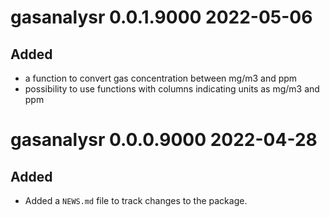 # gasanalysr 0.0.1.9000 2022-05-06
## Added
* a function to convert gas concentration between mg/m3 and ppm
* possibility to use functions with columns indicating units as mg/m3 and ppm

# gasanalysr 0.0.0.9000 2022-04-28

## Added
* Added a `NEWS.md` file to track changes to the package.
